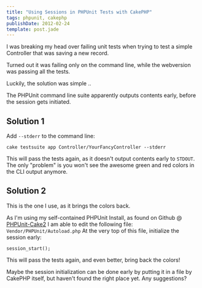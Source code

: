 ```yaml
---
title: "Using Sessions in PHPUnit Tests with CakePHP"
tags: phpunit, cakephp
publishDate: 2012-02-24
template: post.jade
---
```


I was breaking my head over failing unit tests when trying to test a simple Controller that was saving a new record.

Turned out it was failing only on the command line, while the webversion was passing all the tests.

Luckily, the solution was simple ..

The PHPUnit command line suite apparently outputs contents early, before the session gets initiated.

## Solution 1

Add `--stderr` to the command line:

    cake testsuite app Controller/YourFancyController --stderr


This will pass the tests again, as it doesn't output contents early to `STDOUT`. The only "problem" is you won't see the awesome green and red colors in the CLI output anymore.

## Solution 2

This is the one I use, as it brings the colors back.

As I'm using my self-contained PHPUnit Install, as found on Github @ [PHPUnit-Cake2][1] I am able to edit the following file: `Vendor/PHPUnit/Autoload.php` At the very top of this file, initialize the session early:

    session_start();


This will pass the tests again, and even better, bring back the colors!

Maybe the session initialization can be done early by putting it in a file by CakePHP itself, but haven't found the right place yet. Any suggestions?

 [1]: https://github.com/hyra/PHPUnit-Cake2
